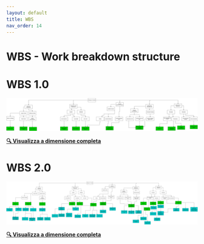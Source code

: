 ```yaml
---
layout: default
title: WBS
nav_order: 14
---
```


# WBS - Work breakdown structure

# WBS 1.0
![WBS](../img/WBS1.0.png)

**[🔍 Visualizza a dimensione completa](../img/WBS1.0.png)**


# WBS 2.0

![WBS](../img/WBS2.0.png)

**[🔍 Visualizza a dimensione completa](../img/WBS2.0.png)**